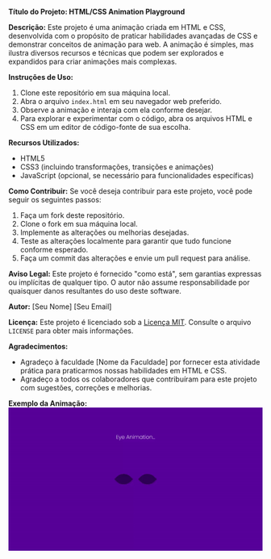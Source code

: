 **Título do Projeto: HTML/CSS Animation Playground**

**Descrição:**
Este projeto é uma animação criada em HTML e CSS, desenvolvida com o propósito de praticar habilidades avançadas de CSS e demonstrar conceitos de animação para web. A animação é simples, mas ilustra diversos recursos e técnicas que podem ser explorados e expandidos para criar animações mais complexas.

**Instruções de Uso:**
1. Clone este repositório em sua máquina local.
2. Abra o arquivo `index.html` em seu navegador web preferido.
3. Observe a animação e interaja com ela conforme desejar.
4. Para explorar e experimentar com o código, abra os arquivos HTML e CSS em um editor de código-fonte de sua escolha.

**Recursos Utilizados:**
- HTML5
- CSS3 (incluindo transformações, transições e animações)
- JavaScript (opcional, se necessário para funcionalidades específicas)

**Como Contribuir:**
Se você deseja contribuir para este projeto, você pode seguir os seguintes passos:
1. Faça um fork deste repositório.
2. Clone o fork em sua máquina local.
3. Implemente as alterações ou melhorias desejadas.
4. Teste as alterações localmente para garantir que tudo funcione conforme esperado.
5. Faça um commit das alterações e envie um pull request para análise.

**Aviso Legal:**
Este projeto é fornecido "como está", sem garantias expressas ou implícitas de qualquer tipo. O autor não assume responsabilidade por quaisquer danos resultantes do uso deste software.

**Autor:**
[Seu Nome]
[Seu Email]

**Licença:**
Este projeto é licenciado sob a [Licença MIT](https://opensource.org/licenses/MIT). Consulte o arquivo `LICENSE` para obter mais informações.

**Agradecimentos:**
- Agradeço à faculdade [Nome da Faculdade] por fornecer esta atividade prática para praticarmos nossas habilidades em HTML e CSS.
- Agradeço a todos os colaboradores que contribuíram para este projeto com sugestões, correções e melhorias.

**Exemplo da Animação:**
![Exemplo de Animação](./gif.gif)